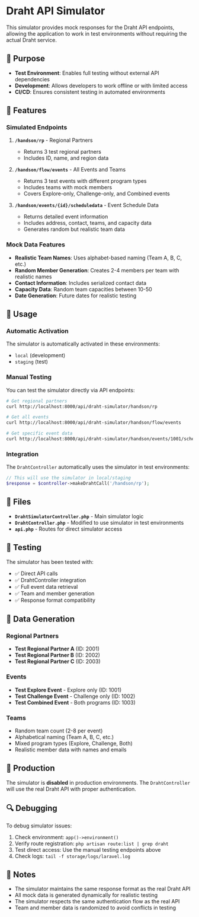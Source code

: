 # Draht API Simulator

This simulator provides mock responses for the Draht API endpoints, allowing the application to work in test environments without requiring the actual Draht service.

## 🎯 Purpose

- **Test Environment**: Enables full testing without external API dependencies
- **Development**: Allows developers to work offline or with limited access
- **CI/CD**: Ensures consistent testing in automated environments

## 🚀 Features

### Simulated Endpoints

1. **`/handson/rp`** - Regional Partners
   - Returns 3 test regional partners
   - Includes ID, name, and region data

2. **`/handson/flow/events`** - All Events and Teams
   - Returns 3 test events with different program types
   - Includes teams with mock members
   - Covers Explore-only, Challenge-only, and Combined events

3. **`/handson/events/{id}/scheduledata`** - Event Schedule Data
   - Returns detailed event information
   - Includes address, contact, teams, and capacity data
   - Generates random but realistic team data

### Mock Data Features

- **Realistic Team Names**: Uses alphabet-based naming (Team A, B, C, etc.)
- **Random Member Generation**: Creates 2-4 members per team with realistic names
- **Contact Information**: Includes serialized contact data
- **Capacity Data**: Random team capacities between 10-50
- **Date Generation**: Future dates for realistic testing

## 🔧 Usage

### Automatic Activation

The simulator is automatically activated in these environments:
- `local` (development)
- `staging` (test)

### Manual Testing

You can test the simulator directly via API endpoints:

```bash
# Get regional partners
curl http://localhost:8000/api/draht-simulator/handson/rp

# Get all events
curl http://localhost:8000/api/draht-simulator/handson/flow/events

# Get specific event data
curl http://localhost:8000/api/draht-simulator/handson/events/1001/scheduledata
```

### Integration

The `DrahtController` automatically uses the simulator in test environments:

```php
// This will use the simulator in local/staging
$response = $controller->makeDrahtCall('/handson/rp');
```

## 📁 Files

- **`DrahtSimulatorController.php`** - Main simulator logic
- **`DrahtController.php`** - Modified to use simulator in test environments
- **`api.php`** - Routes for direct simulator access

## 🧪 Testing

The simulator has been tested with:
- ✅ Direct API calls
- ✅ DrahtController integration
- ✅ Full event data retrieval
- ✅ Team and member generation
- ✅ Response format compatibility

## 🔄 Data Generation

### Regional Partners
- **Test Regional Partner A** (ID: 2001)
- **Test Regional Partner B** (ID: 2002)  
- **Test Regional Partner C** (ID: 2003)

### Events
- **Test Explore Event** - Explore only (ID: 1001)
- **Test Challenge Event** - Challenge only (ID: 1002)
- **Test Combined Event** - Both programs (ID: 1003)

### Teams
- Random team count (2-8 per event)
- Alphabetical naming (Team A, B, C, etc.)
- Mixed program types (Explore, Challenge, Both)
- Realistic member data with names and emails

## 🚨 Production

The simulator is **disabled** in production environments. The `DrahtController` will use the real Draht API with proper authentication.

## 🔍 Debugging

To debug simulator issues:

1. Check environment: `app()->environment()`
2. Verify route registration: `php artisan route:list | grep draht`
3. Test direct access: Use the manual testing endpoints above
4. Check logs: `tail -f storage/logs/laravel.log`

## 📝 Notes

- The simulator maintains the same response format as the real Draht API
- All mock data is generated dynamically for realistic testing
- The simulator respects the same authentication flow as the real API
- Team and member data is randomized to avoid conflicts in testing
